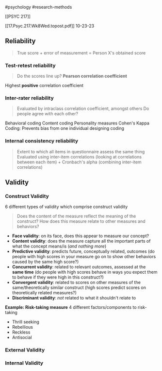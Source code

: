 #psychology 
#research-methods 

[[PSYC 217]]

[[17.Psyc.217.Wk8Wed.topost.pdf]]
10-23-23
## Reliability 

> True score + error of measurement = Person X's obtained score

### Test-retest reliability
> Do the scores line up? **Pearson correlation coefficient** 

Highest **positive** correlation coefficient

### Inter-rater reliability
> Evaluated by intraclass correlation coefficient, amongst others
> Do people agree with each other? 

Behavioral coding
Content coding
Personality measures
Cohen's Kappa 
Coding: Prevents bias from one individual designing coding
### Internal consistency reliability
> Extent to which all items in questionnaire assess the same thing
> Evaluated using inter-item correlations (looking at correlations between each item) + Cronbach's alpha (combining inter-item correlations)


## Validity
### Construct Validity
6 different types of validity which comprise construct validity
> Does the content of the measure reflect the meaning of the construct? 
> How does this measure relate to other measures and behaviors? 

- **Face validity**: on its face, does this appear to measure our concept?
- **Content validity**: does the measure capture all the important parts of what the concept means/is (*and nothing more*)
- **Predictive validity**: predicts future, conceptually related, outcomes (do people with high scores in your measure go on to show other behaviors caused by the same high score?)
- **Concurrent validity**: related to relevant outcomes, assessed at the **same time** (do people with high scores behave in ways you expect them to behave if they were high in this construct?)
- **Convergent validity**: related to scores on other measures of the same/theoretically similar construct (high scores predict scores on theoretically related measures?)
- **Discriminant validity**: *not* related to what it shouldn't relate to 

**Example: Risk-taking measure**
4 different factors/components to risk-taking
- Thrill seeking
- Rebellious
- Reckless
- Antisocial

### External Validity
### Internal Validity